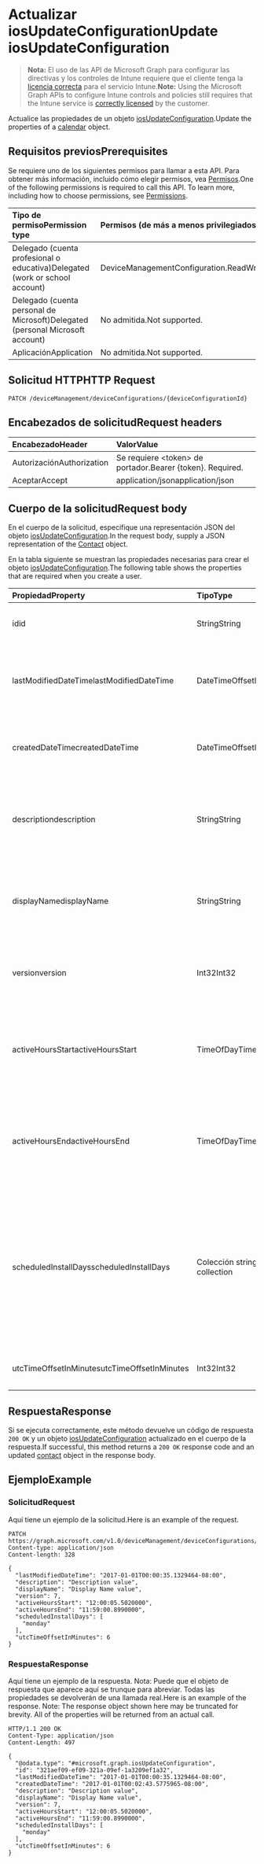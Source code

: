 # <a name="update-iosupdateconfiguration"></a><span data-ttu-id="348a5-101">Actualizar iosUpdateConfiguration</span><span class="sxs-lookup"><span data-stu-id="348a5-101">Update iosUpdateConfiguration</span></span>

> <span data-ttu-id="348a5-102">**Nota:** El uso de las API de Microsoft Graph para configurar las directivas y los controles de Intune requiere que el cliente tenga la [licencia correcta](https://go.microsoft.com/fwlink/?linkid=839381) para el servicio Intune.</span><span class="sxs-lookup"><span data-stu-id="348a5-102">**Note:** Using the Microsoft Graph APIs to configure Intune controls and policies still requires that the Intune service is [correctly licensed](https://go.microsoft.com/fwlink/?linkid=839381) by the customer.</span></span>

<span data-ttu-id="348a5-103">Actualice las propiedades de un objeto [iosUpdateConfiguration](../resources/intune_deviceconfig_iosupdateconfiguration.md).</span><span class="sxs-lookup"><span data-stu-id="348a5-103">Update the properties of a [calendar](../resources/intune_deviceconfig_iosupdateconfiguration.md) object.</span></span>
## <a name="prerequisites"></a><span data-ttu-id="348a5-104">Requisitos previos</span><span class="sxs-lookup"><span data-stu-id="348a5-104">Prerequisites</span></span>
<span data-ttu-id="348a5-p101">Se requiere uno de los siguientes permisos para llamar a esta API. Para obtener más información, incluido cómo elegir permisos, vea [Permisos](../../../concepts/permissions_reference.md).</span><span class="sxs-lookup"><span data-stu-id="348a5-p101">One of the following permissions is required to call this API. To learn more, including how to choose permissions, see [Permissions](../../../concepts/permissions_reference.md).</span></span>

|<span data-ttu-id="348a5-107">Tipo de permiso</span><span class="sxs-lookup"><span data-stu-id="348a5-107">Permission type</span></span>|<span data-ttu-id="348a5-108">Permisos (de más a menos privilegiados)</span><span class="sxs-lookup"><span data-stu-id="348a5-108">Permissions (from least to most privileged)</span></span>|
|:---|:---|
|<span data-ttu-id="348a5-109">Delegado (cuenta profesional o educativa)</span><span class="sxs-lookup"><span data-stu-id="348a5-109">Delegated (work or school account)</span></span>|<span data-ttu-id="348a5-110">DeviceManagementConfiguration.ReadWrite.All</span><span class="sxs-lookup"><span data-stu-id="348a5-110">DeviceManagementConfiguration.ReadWrite.All</span></span>|
|<span data-ttu-id="348a5-111">Delegado (cuenta personal de Microsoft)</span><span class="sxs-lookup"><span data-stu-id="348a5-111">Delegated (personal Microsoft account)</span></span>|<span data-ttu-id="348a5-112">No admitida.</span><span class="sxs-lookup"><span data-stu-id="348a5-112">Not supported.</span></span>|
|<span data-ttu-id="348a5-113">Aplicación</span><span class="sxs-lookup"><span data-stu-id="348a5-113">Application</span></span>|<span data-ttu-id="348a5-114">No admitida.</span><span class="sxs-lookup"><span data-stu-id="348a5-114">Not supported.</span></span>|

## <a name="http-request"></a><span data-ttu-id="348a5-115">Solicitud HTTP</span><span class="sxs-lookup"><span data-stu-id="348a5-115">HTTP Request</span></span>
<!-- {
  "blockType": "ignored"
}
-->
``` http
PATCH /deviceManagement/deviceConfigurations/{deviceConfigurationId}
```

## <a name="request-headers"></a><span data-ttu-id="348a5-116">Encabezados de solicitud</span><span class="sxs-lookup"><span data-stu-id="348a5-116">Request headers</span></span>
|<span data-ttu-id="348a5-117">Encabezado</span><span class="sxs-lookup"><span data-stu-id="348a5-117">Header</span></span>|<span data-ttu-id="348a5-118">Valor</span><span class="sxs-lookup"><span data-stu-id="348a5-118">Value</span></span>|
|:---|:---|
|<span data-ttu-id="348a5-119">Autorización</span><span class="sxs-lookup"><span data-stu-id="348a5-119">Authorization</span></span>|<span data-ttu-id="348a5-120">Se requiere &lt;token&gt; de portador.</span><span class="sxs-lookup"><span data-stu-id="348a5-120">Bearer {token}. Required.</span></span>|
|<span data-ttu-id="348a5-121">Aceptar</span><span class="sxs-lookup"><span data-stu-id="348a5-121">Accept</span></span>|<span data-ttu-id="348a5-122">application/json</span><span class="sxs-lookup"><span data-stu-id="348a5-122">application/json</span></span>|

## <a name="request-body"></a><span data-ttu-id="348a5-123">Cuerpo de la solicitud</span><span class="sxs-lookup"><span data-stu-id="348a5-123">Request body</span></span>
<span data-ttu-id="348a5-124">En el cuerpo de la solicitud, especifique una representación JSON del objeto [iosUpdateConfiguration](../resources/intune_deviceconfig_iosupdateconfiguration.md).</span><span class="sxs-lookup"><span data-stu-id="348a5-124">In the request body, supply a JSON representation of the [Contact](../resources/intune_deviceconfig_iosupdateconfiguration.md) object.</span></span>

<span data-ttu-id="348a5-125">En la tabla siguiente se muestran las propiedades necesarias para crear el objeto [iosUpdateConfiguration](../resources/intune_deviceconfig_iosupdateconfiguration.md).</span><span class="sxs-lookup"><span data-stu-id="348a5-125">The following table shows the properties that are required when you create a user.</span></span>

|<span data-ttu-id="348a5-126">Propiedad</span><span class="sxs-lookup"><span data-stu-id="348a5-126">Property</span></span>|<span data-ttu-id="348a5-127">Tipo</span><span class="sxs-lookup"><span data-stu-id="348a5-127">Type</span></span>|<span data-ttu-id="348a5-128">Descripción</span><span class="sxs-lookup"><span data-stu-id="348a5-128">Description</span></span>|
|:---|:---|:---|
|<span data-ttu-id="348a5-129">id</span><span class="sxs-lookup"><span data-stu-id="348a5-129">id</span></span>|<span data-ttu-id="348a5-130">String</span><span class="sxs-lookup"><span data-stu-id="348a5-130">String</span></span>|<span data-ttu-id="348a5-131">Clave de la entidad.</span><span class="sxs-lookup"><span data-stu-id="348a5-131">Key of the setting.</span></span> <span data-ttu-id="348a5-132">Heredado de [deviceConfiguration](../resources/intune_deviceconfig_deviceconfiguration.md)</span><span class="sxs-lookup"><span data-stu-id="348a5-132">Inherited from [deviceConfiguration](../resources/intune_deviceconfig_deviceconfiguration.md)</span></span>|
|<span data-ttu-id="348a5-133">lastModifiedDateTime</span><span class="sxs-lookup"><span data-stu-id="348a5-133">lastModifiedDateTime</span></span>|<span data-ttu-id="348a5-134">DateTimeOffset</span><span class="sxs-lookup"><span data-stu-id="348a5-134">DateTimeOffset</span></span>|<span data-ttu-id="348a5-135">Fecha y hora en la que se modificó el objeto por última vez.</span><span class="sxs-lookup"><span data-stu-id="348a5-135">Indicates the date the object was last modified.</span></span> <span data-ttu-id="348a5-136">Heredado de [deviceConfiguration](../resources/intune_deviceconfig_deviceconfiguration.md)</span><span class="sxs-lookup"><span data-stu-id="348a5-136">Inherited from [deviceConfiguration](../resources/intune_deviceconfig_deviceconfiguration.md)</span></span>|
|<span data-ttu-id="348a5-137">createdDateTime</span><span class="sxs-lookup"><span data-stu-id="348a5-137">createdDateTime</span></span>|<span data-ttu-id="348a5-138">DateTimeOffset</span><span class="sxs-lookup"><span data-stu-id="348a5-138">DateTimeOffset</span></span>|<span data-ttu-id="348a5-139">Fecha y hora en la que se creó el objeto.</span><span class="sxs-lookup"><span data-stu-id="348a5-139">DateTime the object was created.</span></span> <span data-ttu-id="348a5-140">Heredado de [deviceConfiguration](../resources/intune_deviceconfig_deviceconfiguration.md)</span><span class="sxs-lookup"><span data-stu-id="348a5-140">Inherited from [deviceConfiguration](../resources/intune_deviceconfig_deviceconfiguration.md)</span></span>|
|<span data-ttu-id="348a5-141">description</span><span class="sxs-lookup"><span data-stu-id="348a5-141">description</span></span>|<span data-ttu-id="348a5-142">String</span><span class="sxs-lookup"><span data-stu-id="348a5-142">String</span></span>|<span data-ttu-id="348a5-143">Descripción proporcionada por el administrador de la configuración del dispositivo.</span><span class="sxs-lookup"><span data-stu-id="348a5-143">Admin provided description of the Device Configuration.</span></span> <span data-ttu-id="348a5-144">Heredado de [deviceConfiguration](../resources/intune_deviceconfig_deviceconfiguration.md)</span><span class="sxs-lookup"><span data-stu-id="348a5-144">Inherited from [deviceConfiguration](../resources/intune_deviceconfig_deviceconfiguration.md)</span></span>|
|<span data-ttu-id="348a5-145">displayName</span><span class="sxs-lookup"><span data-stu-id="348a5-145">displayName</span></span>|<span data-ttu-id="348a5-146">String</span><span class="sxs-lookup"><span data-stu-id="348a5-146">String</span></span>|<span data-ttu-id="348a5-147">Nombre proporcionado por el administrador de la configuración del dispositivo.</span><span class="sxs-lookup"><span data-stu-id="348a5-147">Admin provided name of the device configuration.</span></span> <span data-ttu-id="348a5-148">Heredado de [deviceConfiguration](../resources/intune_deviceconfig_deviceconfiguration.md)</span><span class="sxs-lookup"><span data-stu-id="348a5-148">Inherited from [deviceConfiguration](../resources/intune_deviceconfig_deviceconfiguration.md)</span></span>|
|<span data-ttu-id="348a5-149">version</span><span class="sxs-lookup"><span data-stu-id="348a5-149">version</span></span>|<span data-ttu-id="348a5-150">Int32</span><span class="sxs-lookup"><span data-stu-id="348a5-150">Int32</span></span>|<span data-ttu-id="348a5-151">Versión de la configuración del dispositivo.</span><span class="sxs-lookup"><span data-stu-id="348a5-151">Version of the device configuration.</span></span> <span data-ttu-id="348a5-152">Heredado de [deviceConfiguration](../resources/intune_deviceconfig_deviceconfiguration.md)</span><span class="sxs-lookup"><span data-stu-id="348a5-152">Inherited from [deviceConfiguration](../resources/intune_deviceconfig_deviceconfiguration.md)</span></span>|
|<span data-ttu-id="348a5-153">activeHoursStart</span><span class="sxs-lookup"><span data-stu-id="348a5-153">activeHoursStart</span></span>|<span data-ttu-id="348a5-154">TimeOfDay</span><span class="sxs-lookup"><span data-stu-id="348a5-154">TimeOfDay</span></span>|<span data-ttu-id="348a5-155">Inicio de horas activas (las horas activas son el intervalo de tiempo en que no se deberían instalar actualizaciones)</span><span class="sxs-lookup"><span data-stu-id="348a5-155">Active Hours Start (active hours mean the time window when updates install should not happen)</span></span>|
|<span data-ttu-id="348a5-156">activeHoursEnd</span><span class="sxs-lookup"><span data-stu-id="348a5-156">activeHoursEnd</span></span>|<span data-ttu-id="348a5-157">TimeOfDay</span><span class="sxs-lookup"><span data-stu-id="348a5-157">TimeOfDay</span></span>|<span data-ttu-id="348a5-158">Fin de horas activas (las horas activas son el intervalo de tiempo en que no se deberían instalar actualizaciones)</span><span class="sxs-lookup"><span data-stu-id="348a5-158">Active Hours End (active hours mean the time window when updates install should not happen)</span></span>|
|<span data-ttu-id="348a5-159">scheduledInstallDays</span><span class="sxs-lookup"><span data-stu-id="348a5-159">scheduledInstallDays</span></span>|<span data-ttu-id="348a5-160">Colección string</span><span class="sxs-lookup"><span data-stu-id="348a5-160">String collection</span></span>|<span data-ttu-id="348a5-161">Días de la semana para los que se configuran las horas activas.</span><span class="sxs-lookup"><span data-stu-id="348a5-161">Days in week for which active hours are configured.</span></span> <span data-ttu-id="348a5-162">Esta colección puede contener un máximo de 7 elementos.</span><span class="sxs-lookup"><span data-stu-id="348a5-162">This collection can contain a maximum of 7 elements.</span></span> <span data-ttu-id="348a5-163">Los valores posibles son: `monday`, `tuesday`, `wednesday`, `thursday`, `friday`, `saturday` y `sunday`.</span><span class="sxs-lookup"><span data-stu-id="348a5-163">Possible values are: `sunday`, `monday`, `tuesday`, `wednesday`, `thursday`, `friday`, `saturday`.</span></span>|
|<span data-ttu-id="348a5-164">utcTimeOffsetInMinutes</span><span class="sxs-lookup"><span data-stu-id="348a5-164">utcTimeOffsetInMinutes</span></span>|<span data-ttu-id="348a5-165">Int32</span><span class="sxs-lookup"><span data-stu-id="348a5-165">Int32</span></span>|<span data-ttu-id="348a5-166">Diferencia horaria UTC indicada en minutos</span><span class="sxs-lookup"><span data-stu-id="348a5-166">UTC Time Offset indicated in minutes</span></span>|



## <a name="response"></a><span data-ttu-id="348a5-167">Respuesta</span><span class="sxs-lookup"><span data-stu-id="348a5-167">Response</span></span>
<span data-ttu-id="348a5-168">Si se ejecuta correctamente, este método devuelve un código de respuesta `200 OK` y un objeto [iosUpdateConfiguration](../resources/intune_deviceconfig_iosupdateconfiguration.md) actualizado en el cuerpo de la respuesta.</span><span class="sxs-lookup"><span data-stu-id="348a5-168">If successful, this method returns a `200 OK` response code and an updated [contact](../resources/intune_deviceconfig_iosupdateconfiguration.md) object in the response body.</span></span>

## <a name="example"></a><span data-ttu-id="348a5-169">Ejemplo</span><span class="sxs-lookup"><span data-stu-id="348a5-169">Example</span></span>
### <a name="request"></a><span data-ttu-id="348a5-170">Solicitud</span><span class="sxs-lookup"><span data-stu-id="348a5-170">Request</span></span>
<span data-ttu-id="348a5-171">Aquí tiene un ejemplo de la solicitud.</span><span class="sxs-lookup"><span data-stu-id="348a5-171">Here is an example of the request.</span></span>
``` http
PATCH https://graph.microsoft.com/v1.0/deviceManagement/deviceConfigurations/{deviceConfigurationId}
Content-type: application/json
Content-length: 328

{
  "lastModifiedDateTime": "2017-01-01T00:00:35.1329464-08:00",
  "description": "Description value",
  "displayName": "Display Name value",
  "version": 7,
  "activeHoursStart": "12:00:05.5020000",
  "activeHoursEnd": "11:59:00.8990000",
  "scheduledInstallDays": [
    "monday"
  ],
  "utcTimeOffsetInMinutes": 6
}
```

### <a name="response"></a><span data-ttu-id="348a5-172">Respuesta</span><span class="sxs-lookup"><span data-stu-id="348a5-172">Response</span></span>
<span data-ttu-id="348a5-p109">Aquí tiene un ejemplo de la respuesta. Nota: Puede que el objeto de respuesta que aparece aquí se trunque para abreviar. Todas las propiedades se devolverán de una llamada real.</span><span class="sxs-lookup"><span data-stu-id="348a5-p109">Here is an example of the response. Note: The response object shown here may be truncated for brevity. All of the properties will be returned from an actual call.</span></span>
``` http
HTTP/1.1 200 OK
Content-Type: application/json
Content-Length: 497

{
  "@odata.type": "#microsoft.graph.iosUpdateConfiguration",
  "id": "321aef09-ef09-321a-09ef-1a3209ef1a32",
  "lastModifiedDateTime": "2017-01-01T00:00:35.1329464-08:00",
  "createdDateTime": "2017-01-01T00:02:43.5775965-08:00",
  "description": "Description value",
  "displayName": "Display Name value",
  "version": 7,
  "activeHoursStart": "12:00:05.5020000",
  "activeHoursEnd": "11:59:00.8990000",
  "scheduledInstallDays": [
    "monday"
  ],
  "utcTimeOffsetInMinutes": 6
}
```



